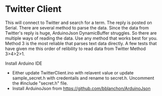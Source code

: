 ﻿# Twitter Client
This will connect to Twitter and search for a term. The reply is posted on Serial. There are several method to parse the data. Since the data from Twitter's reply is huge, ArduinoJson DynamicBuffer struggles. So there are multiple ways of reading the data. Use any method that works best for you. Method 3 is the most reliable that parses text data directly. A few tests that have given me this order of relibility to read data from Twitter Method 3>4>2>1.

Install Arduino IDE
* Either update TwitterClient.ino with relavent value or update sample_secret.h with credentails and rename to secret.h. Uncomment the #include "secret.h" file.
* Install ArduinoJson from https://github.com/bblanchon/ArduinoJson
